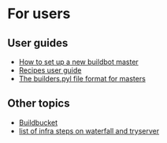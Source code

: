 <!--
Copyright 2015 The Chromium Authors. All rights reserved.
Use of this source code is governed by a BSD-style license that can be
found in the LICENSE file.
-->

# For users

## User guides

* [How to set up a new buildbot master](new_master.md)
* [Recipes user guide](https://chromium.googlesource.com/chromium/tools/build/+/master/third_party/recipe_engine/doc/user_guide.md)
* [The builders.pyl file format for masters](builders.pyl.md)

## Other topics

* [Buildbucket](buildbucket.md)
* [list of infra steps on waterfall and tryserver](steps.md)
